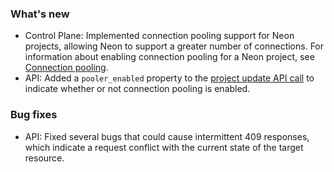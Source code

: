 ### What's new

- Control Plane: Implemented connection pooling support for Neon projects, allowing Neon to support a greater number of connections. For information about enabling connection pooling for a Neon project, see [Connection pooling](/docs/connect/connection-pooling/).
- API: Added a `pooler_enabled` property to the [project update API call](https://neon.tech/api-reference/#/Project/branchCreate) to indicate whether or not connection pooling is enabled.

### Bug fixes

- API: Fixed several bugs that could cause intermittent 409 responses, which indicate a request conflict with the current state of the target resource.
